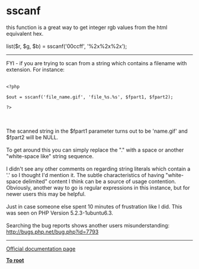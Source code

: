 # sscanf



this function is a great way to get integer rgb values from the html equivalent hex.<br><br>list($r, $g, $b) = sscanf(&apos;00ccff&apos;, &apos;%2x%2x%2x&apos;);  

---

FYI - if you are trying to scan from a string which contains a filename with extension. For instance:<br><br>

```
<?php

$out = sscanf('file_name.gif', 'file_%s.%s', $fpart1, $fpart2);

?>
```
<br><br>The scanned string in the $fpart1 parameter turns out to be &apos;name.gif&apos; and $fpart2 will be NULL.<br><br>To get around this you can simply replace the "." with a space or another "white-space like" string sequence.<br><br>I didn&apos;t see any other comments on regarding string literals which contain a &apos;.&apos; so I thought I&apos;d mention it. The subtle characteristics of having "white-space delimited" content I think can be a source of usage contention. Obviously, another way to go is regular expressions in this instance, but for newer users this may be helpful.<br><br>Just in case someone else spent 10 minutes of frustration like I did. This was seen on PHP Version 5.2.3-1ubuntu6.3.<br><br>Searching the bug reports shows another users misunderstanding: http://bugs.php.net/bug.php?id=7793  

---

[Official documentation page](https://www.php.net/manual/en/function.sscanf.php)

**[To root](/README.md)**